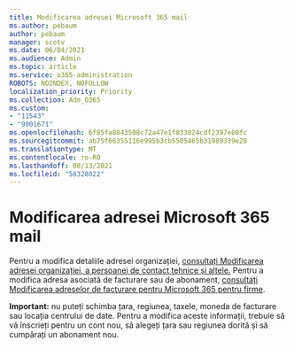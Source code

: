 ```yaml
---
title: Modificarea adresei Microsoft 365 mail
ms.author: pebaum
author: pebaum
manager: scotv
ms.date: 06/04/2021
ms.audience: Admin
ms.topic: article
ms.service: o365-administration
ROBOTS: NOINDEX, NOFOLLOW
localization_priority: Priority
ms.collection: Adm_O365
ms.custom:
- "11543"
- "9001671"
ms.openlocfilehash: 6f85fa8843508c72a47e1f833824cdf2397e80fc
ms.sourcegitcommit: ab75f66355116e995b3cb5505465b31989339e28
ms.translationtype: MT
ms.contentlocale: ro-RO
ms.lasthandoff: 08/13/2021
ms.locfileid: "58328022"
---
```

# <a name="change-your-microsoft-365-address"></a>Modificarea adresei Microsoft 365 mail

Pentru a modifica detaliile adresei organizației, [consultați Modificarea adresei organizației, a persoanei de contact tehnice și altele.](https://docs.microsoft.com/microsoft-365/admin/manage/change-address-contact-and-more) Pentru a modifica adresa asociată de facturare sau de abonament, [consultați Modificarea adreselor de facturare pentru Microsoft 365 pentru firme](https://docs.microsoft.com/microsoft-365/commerce/billing-and-payments/change-your-billing-addresses). 

**Important:** nu puteți schimba țara, regiunea, taxele, moneda de facturare sau locația centrului de date. Pentru a modifica aceste informații, trebuie să vă înscrieți pentru un cont nou, să alegeți țara sau regiunea dorită și să cumpărați un abonament nou. 